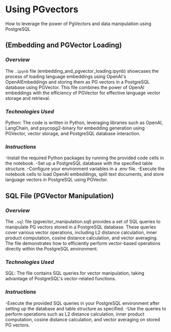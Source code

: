 # Using PGvectors
How to leverage the power of PgVectors and data manipulation using PostgreSQL

## (Embedding and PGVector Loading)
### _Overview_
The `.ipynb` file (embedding_and_pgvector_loading.ipynb) showcases the process of loading language embeddings using OpenAI's OpenAIEmbeddings and storing them as PG vectors in a PostgreSQL database using PGVector. This file combines the power of OpenAI embeddings with the efficiency of PGVector for effective language vector storage and retrieval.

### _Technologies Used_
Python: The code is written in Python, leveraging libraries such as OpenAI, LangChain, and psycopg2-binary for embedding generation using PGVector, vector storage, and PostgreSQL database interaction.

### _Instructions_
-Install the required Python packages by running the provided code cells in the notebook.
-Set up a PostgreSQL database with the specified table structure.
-Configure your environment variables in a .env file.
-Execute the notebook cells to load OpenAI embeddings, split text documents, and store language vectors in PostgreSQL using PGVector.

## SQL File (PGVector Manipulation)
### _Overview_
The `.sql` file (pgvector_manipulation.sql) provides a set of SQL queries to manipulate PG vectors stored in a PostgreSQL database. These queries cover various vector operations, including L2 distance calculation, inner product computation, cosine distance calculation, and vector averaging. The file demonstrates how to efficiently perform vector-based operations directly within the PostgreSQL environment.

### _Technologies Used_
SQL: The file contains SQL queries for vector manipulation, taking advantage of PostgreSQL's vector-related functions.

### _Instructions_
-Execute the provided SQL queries in your PostgreSQL environment after setting up the database and table structure as specified.
-Use the queries to perform operations such as L2 distance calculation, inner product computation, cosine distance calculation, and vector averaging on stored PG vectors.
